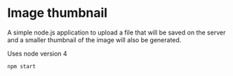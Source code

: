 # Image thumbnail

A simple node.js application to upload a file that will be saved on the server and a smaller thumbnail of the
image will also be generated.

Uses node version 4

```
npm start
```